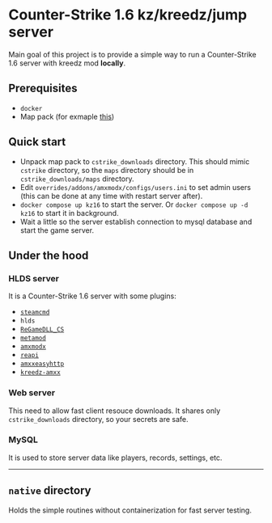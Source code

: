 # Counter-Strike 1.6 kz/kreedz/jump server

Main goal of this project is to provide a simple way to run a Counter-Strike 1.6 server with kreedz mod **locally**.

## Prerequisites
- `docker`
- Map pack (for exmaple [this](https://kz-rush.ru/downloads.php?action=download&id=13))

## Quick start
- Unpack map pack to `cstrike_downloads` directory. This should mimic `cstrike` directory, so the `maps` directory should be in `cstrike_downloads/maps` directory.
- Edit `overrides/addons/amxmodx/configs/users.ini` to set admin users (this can be done at any time with restart server after).
- `docker compose up kz16` to start the server. Or `docker compose up -d kz16` to start it in background.
- Wait a little so the server establish connection to mysql database and start the game server.

## Under the hood

### HLDS server
It is a Counter-Strike 1.6 server with some plugins:
- [`steamcmd`](https://steamcdn-a.akamaihd.net/client/installer/steamcmd_linux.tar.gz)
- `hlds`
- [`ReGameDLL_CS`](https://github.com/s1lentq/ReGameDLL_CS)
- [`metamod`](https://www.amxmodx.org/downloads.php)
- [`amxmodx`](https://www.amxmodx.org/downloads.php)
- [`reapi`](https://github.com/s1lentq/reapi)
- [`amxxeasyhttp`](https://github.com/Next21Team/AmxxEasyHttp)
- [`kreedz-amxx`](https://github.com/Theggv/Kreedz)

### Web server
This need to allow fast client resouce downloads. It shares only `cstrike_downloads` directory, so your secrets are safe.

### MySQL
It is used to store server data like players, records, settings, etc.

---

## `native` directory
Holds the simple routines without containerization for fast server testing.

